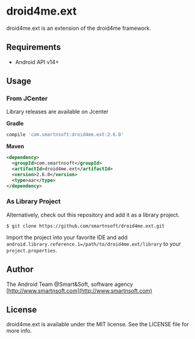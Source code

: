 # droid4me.ext

droid4me.ext is an extension of the droid4me framework.

## Requirements

- Android API v14+

## Usage
### From JCenter

Library releases are available on Jcenter

**Gradle**

```groovy
compile 'com.smartnsoft:droid4me.ext:2.6.0'
```

**Maven**

```xml
<dependency>
  <groupId>com.smartnsoft</groupId>
  <artifactId>droid4me.ext</artifactId>
  <version>2.6.0</version>
  <type>aar</type>
</dependency>
```

### As Library Project

Alternatively, check out this repository and add it as a library project.

```console
$ git clone https://github.com/smartnsoft/droid4me.ext.git
```

Import the project into your favorite IDE and add
`android.library.reference.1=/path/to/droid4me.ext/library` to your
`project.properties`.

## Author

The Android Team @Smart&Soft, software agency [http://www.smartnsoft.com](http://www.smartnsoft.com)

## License

droid4me.ext is available under the MIT license. See the LICENSE file for more info.

